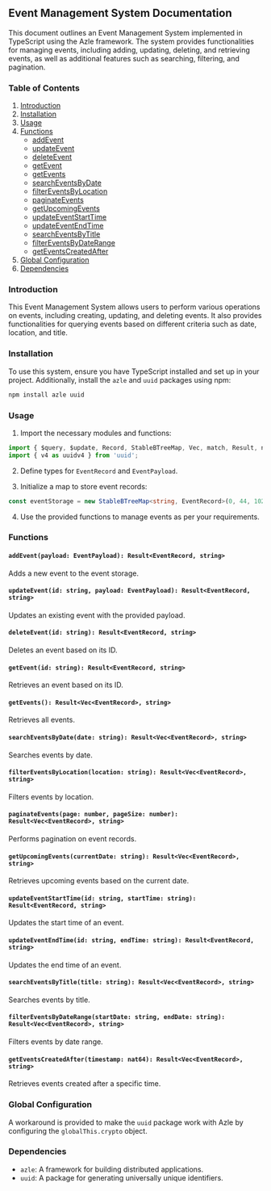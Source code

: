 ## Event Management System Documentation

This document outlines an Event Management System implemented in TypeScript using the Azle framework. The system provides functionalities for managing events, including adding, updating, deleting, and retrieving events, as well as additional features such as searching, filtering, and pagination.

### Table of Contents

1. [Introduction](#introduction)
2. [Installation](#installation)
3. [Usage](#usage)
4. [Functions](#functions)
   - [addEvent](#addevent)
   - [updateEvent](#updateevent)
   - [deleteEvent](#deleteevent)
   - [getEvent](#getevent)
   - [getEvents](#getevents)
   - [searchEventsByDate](#searcheventsbydate)
   - [filterEventsByLocation](#filtereventsbylocation)
   - [paginateEvents](#paginateevents)
   - [getUpcomingEvents](#getupcomingevents)
   - [updateEventStartTime](#updateeventstarttime)
   - [updateEventEndTime](#updateeventendtime)
   - [searchEventsByTitle](#searcheventsbytitle)
   - [filterEventsByDateRange](#filtereventsbydaterange)
   - [getEventsCreatedAfter](#geteventscreatedafter)
5. [Global Configuration](#global-configuration)
6. [Dependencies](#dependencies)

### Introduction <a name="introduction"></a>

This Event Management System allows users to perform various operations on events, including creating, updating, and deleting events. It also provides functionalities for querying events based on different criteria such as date, location, and title.

### Installation <a name="installation"></a>

To use this system, ensure you have TypeScript installed and set up in your project. Additionally, install the `azle` and `uuid` packages using npm:

```bash
npm install azle uuid
```

### Usage <a name="usage"></a>

1. Import the necessary modules and functions:

```typescript
import { $query, $update, Record, StableBTreeMap, Vec, match, Result, nat64, ic, Opt } from 'azle';
import { v4 as uuidv4 } from 'uuid';
```

2. Define types for `EventRecord` and `EventPayload`.

3. Initialize a map to store event records:

```typescript
const eventStorage = new StableBTreeMap<string, EventRecord>(0, 44, 1024);
```

4. Use the provided functions to manage events as per your requirements.

### Functions <a name="functions"></a>

#### `addEvent(payload: EventPayload): Result<EventRecord, string>`

Adds a new event to the event storage.

#### `updateEvent(id: string, payload: EventPayload): Result<EventRecord, string>`

Updates an existing event with the provided payload.

#### `deleteEvent(id: string): Result<EventRecord, string>`

Deletes an event based on its ID.

#### `getEvent(id: string): Result<EventRecord, string>`

Retrieves an event based on its ID.

#### `getEvents(): Result<Vec<EventRecord>, string>`

Retrieves all events.

#### `searchEventsByDate(date: string): Result<Vec<EventRecord>, string>`

Searches events by date.

#### `filterEventsByLocation(location: string): Result<Vec<EventRecord>, string>`

Filters events by location.

#### `paginateEvents(page: number, pageSize: number): Result<Vec<EventRecord>, string>`

Performs pagination on event records.

#### `getUpcomingEvents(currentDate: string): Result<Vec<EventRecord>, string>`

Retrieves upcoming events based on the current date.

#### `updateEventStartTime(id: string, startTime: string): Result<EventRecord, string>`

Updates the start time of an event.

#### `updateEventEndTime(id: string, endTime: string): Result<EventRecord, string>`

Updates the end time of an event.

#### `searchEventsByTitle(title: string): Result<Vec<EventRecord>, string>`

Searches events by title.

#### `filterEventsByDateRange(startDate: string, endDate: string): Result<Vec<EventRecord>, string>`

Filters events by date range.

#### `getEventsCreatedAfter(timestamp: nat64): Result<Vec<EventRecord>, string>`

Retrieves events created after a specific time.

### Global Configuration <a name="global-configuration"></a>

A workaround is provided to make the `uuid` package work with Azle by configuring the `globalThis.crypto` object.

### Dependencies <a name="dependencies"></a>

- `azle`: A framework for building distributed applications.
- `uuid`: A package for generating universally unique identifiers.

